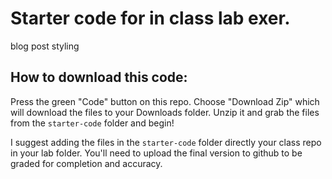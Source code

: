 # Starter code for in class lab exer.

blog post styling

## How to download this code:

Press the green "Code" button on this repo. Choose "Download Zip" which will download the files to your Downloads folder. Unzip it and grab the files from the `starter-code` folder and begin!

I suggest adding the files in the `starter-code` folder directly your class repo in your lab folder. You'll need to upload the final version to github to be graded for completion and accuracy.
